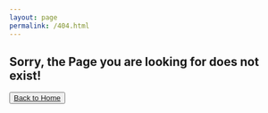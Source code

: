 ```yaml
---
layout: page
permalink: /404.html
---
```

<h2> Sorry, the Page you are looking for does not exist! </h2>

<button class="btn btn-lg btn-default"><a href="/">Back to Home</a></button>